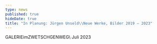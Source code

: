 ```yaml
---
type: news
published: true
hideDate: true
title: "In Planung: Jürgen Unseld\\Neue Werke, Bilder 2019 – 2023"
---
```


GALERIEimZWETSCHGENWEG\\
Juli 2023